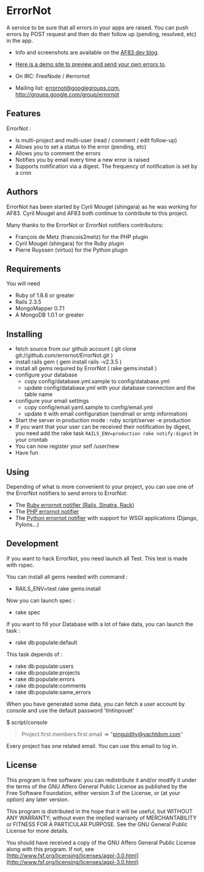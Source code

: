 # ErrorNot

A service to be sure that all errors in your apps are raised. You can push errors by POST request
and then do their follow up (pending, resolved, etc) in the app.

 - Info and screenshots are available on the [AF83 dev blog](http://dev.af83.com/git/launch-errornot-english-version/2010/03/24).
 - [Here is a demo site to preview and send your own errors to](http://demo.errornot.af83.com/).

 - On IRC: FreeNode / #errornot
 - Mailing list: errornot@googlegroups.com, http://groups.google.com/group/errornot

## Features

ErrorNot :

* Is multi-project and multi-user (read / comment / edit follow-up)
* Allows you to set a status to the error (pending, etc)
* Allows you to comment the errors
* Notifies you by email every time a new error is raised
* Supports notification via a digest. The frequency of notification is set by a cron


## Authors
  ErrorNot has been started by Cyril Mougel (shingara) as he was working for AF83.
  Cyril Mougel and AF83 both continue to contribute to this project.

  Many thanks to the ErrorNot or ErrorNot notifiers contributors:

   - François de Metz (francois2metz) for the PHP plugin
   - Cyril Mougel (shingara) for the Ruby plugin
   - Pierre Ruyssen (virtuo) for the Python plugin


## Requirements

You will need

 - Ruby of 1.8.6 or greater
 - Rails 2.3.5
 - MongoMapper 0.7.1
 - A MongoDB 1.0.1 or greater

## Installing

 - fetch source from our github account ( git clone git://github.com/errornot/ErrorNot.git )
 - install rails gem ( gem install rails -v2.3.5 )
 - install all gems required by ErrorNot ( rake gems:install )
 - configure your database
   - copy config/database.yml.sample to config/database.yml
   - update config/database.yml with your database connection and the table name
 - configure your email settings
   - copy config/email.yaml.sample to config/email.yml
   - update it with email configuration (sendmail or smtp information)
 - Start the server in production mode : ruby script/server -e production
 - If you want that your user can be received their notification by digest, you need
   add the rake task `RAILS_ENV=production rake notify:digest` in your crontab
 - You can now register your self /user/new
 - Have fun

## Using

  Depending of what is more convenient to your project, you can use one of the ErrorNot notifiers to send errors to ErrorNot:

   - The [Ruby errornot notifier (Rails, Sinatra, Rack)](http://github.com/shingara/errornot_notifier)
   - The [PHP errornot notifier](http://github.com/francois2metz/php-errornot)
   - The [Python errornot notifier](http://bitbucket.org/virtuo/errornot_notifier_py/wiki/Home) with support for WSGI applications (Django, Pylons...)

## Development

If you want to hack ErrorNot, you need launch all Test. This test is made with rspec.

You can install all gems needed with command :

 - RAILS_ENV=test rake gems:install

Now you can launch spec :

 - rake spec

If you want to fill your Database with a lot of fake data, you can launch the task :

 - rake db:populate:default

This task depends of :

 - rake db:populate:users
 - rake db:populate:projects
 - rake db:populate:errors
 - rake db:populate:comments
 - rake db:populate:same_errors

When you have generated some data, you can fetch a user account by console and use the
default password 'tintinpouet'

$ script/console
> Project.first.members.first.email
=> "pinguidity@yachtdom.com"

Every project has one related email. You can use this email to log in.

## License

This program is free software: you can redistribute it and/or modify
it under the terms of the GNU Affero General Public License as published by
the Free Software Foundation, either version 3 of the License, or
(at your option) any later version.

This program is distributed in the hope that it will be useful,
but WITHOUT ANY WARRANTY; without even the implied warranty of
MERCHANTABILITY or FITNESS FOR A PARTICULAR PURPOSE.  See the
GNU General Public License for more details.

You should have received a copy of the GNU Affero General Public License
along with this program.  If not, see [http://www.fsf.org/licensing/licenses/agpl-3.0.html](http://www.fsf.org/licensing/licenses/agpl-3.0.html)

